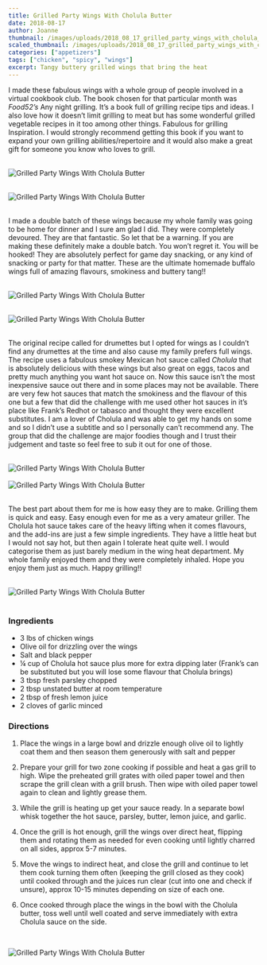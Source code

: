 ```yaml
---
title: Grilled Party Wings With Cholula Butter
date: 2018-08-17
author: Joanne
thumbnail: /images/uploads/2018_08_17_grilled_party_wings_with_cholula_butter_1.jpg
scaled_thumbnail: /images/uploads/2018_08_17_grilled_party_wings_with_cholula_butter_0.jpg
categories: ["appetizers"]
tags: ["chicken", "spicy", "wings"]
excerpt: Tangy buttery grilled wings that bring the heat
---
```


I made these fabulous wings with a whole group of people involved in a virtual cookbook club. The book chosen for that particular month was _Food52’s_ Any night grilling. It’s a book full of grilling recipe tips and ideas. I also love how it doesn’t limit grilling to meat but has some wonderful grilled vegetable recipes in it too among other things. Fabulous for grilling Inspiration. I would strongly recommend getting this book if you want to expand your own grilling abilities/repertoire and it would also make a great gift for someone you know who loves to grill.
</br>
</br>

![Grilled Party Wings With Cholula Butter](/images/uploads/2018_08_17_grilled_party_wings_with_cholula_butter_2.jpg)
</br>
</br>

![Grilled Party Wings With Cholula Butter](/images/uploads/2018_08_17_grilled_party_wings_with_cholula_butter_3.jpg)
</br>
</br>

I made a double batch of these wings because my whole family was going to be home for dinner and I sure am glad I did. They were completely devoured. They are that fantastic. So let that be a warning. If you are making these definitely make a double batch. You won’t regret it. You will be hooked! They are absolutely perfect for game day snacking, or any kind of snacking or party for that matter. These are the ultimate homemade buffalo wings full of amazing flavours, smokiness and buttery tang!!
</br>
</br>

![Grilled Party Wings With Cholula Butter](/images/uploads/2018_08_17_grilled_party_wings_with_cholula_butter_4.jpg)
</br>
</br>

![Grilled Party Wings With Cholula Butter](/images/uploads/2018_08_17_grilled_party_wings_with_cholula_butter_5.jpg)
</br>
</br>

The original recipe called for drumettes but I opted for wings as I couldn’t find any drumettes at the time and also cause my family prefers full wings.  The recipe uses a fabulous smokey Mexican hot sauce called _Cholula_ that is absolutely delicious with these wings but also great on eggs, tacos and pretty much anything you want hot sauce on. Now this sauce isn’t the most inexpensive sauce out there and in some places may not be available. There are very few hot sauces that match the smokiness and the flavour of this one but a few that did the challenge with me used other hot sauces in it’s place like Frank’s Redhot or tabasco and thought they were excellent substitutes. I am a lover of Cholula and was able to get my hands on some and so I didn’t use a subtitle and so I personally can’t recommend any. The group that did the challenge are major foodies though and I trust their judgement and taste so feel free to sub it out for one of those.
</br>
</br>

![Grilled Party Wings With Cholula Butter](/images/uploads/2018_08_17_grilled_party_wings_with_cholula_butter_6.jpg)
</br>
</br> 
![Grilled Party Wings With Cholula Butter](/images/uploads/2018_08_17_grilled_party_wings_with_cholula_butter_7.jpg)
</br>
</br> 

The best part about them for me is how easy they are to make. Grilling them is quick and easy. Easy enough even for me as a very amateur griller. The Cholula hot sauce takes care of the heavy lifting when it comes flavours, and the add-ins are just a few simple ingredients. They have a little heat but I would not say hot, but then again I tolerate heat quite well. I would categorise them as just barely medium in the wing heat department. My whole family enjoyed them and they were completely inhaled. Hope you enjoy them just as much. Happy grilling!!
</br>
</br>

![Grilled Party Wings With Cholula Butter](/images/uploads/2018_08_17_grilled_party_wings_with_cholula_butter_8.jpg)
</br>
</br>

### Ingredients

* 3 lbs of chicken wings 
* Olive oil for drizzling over the wings 
* Salt and black pepper 
* &frac14; cup of Cholula hot sauce plus more for extra dipping later (Frank’s can be substituted but you will lose some flavour that Cholula brings) 
* 3 tbsp fresh parsley chopped
* 2 tbsp unstated butter at room temperature 
* 2 tbsp of fresh lemon juice 
* 2 cloves of garlic minced

### Directions

1. Place the wings in a large bowl and drizzle enough olive oil to lightly coat them and then season them generously with salt and pepper

1. Prepare your grill for two zone cooking if possible and heat a gas grill to high. Wipe the preheated grill grates with oiled paper towel  and then scrape the grill clean with a grill brush. Then wipe with oiled paper towel again to clean and lightly grease them. 

1. While the grill is heating up get your sauce ready. In a separate bowl whisk together the hot sauce, parsley, butter, lemon juice, and garlic. 

1. Once the grill is hot enough, grill the wings over direct heat, flipping them and rotating them as needed for even cooking until lightly charred on all sides, approx 5-7 minutes.  

1. Move the wings to indirect heat, and close the grill and continue to let them cook turning them often (keeping the grill closed as they cook) until cooked through and the juices run clear (cut into one and check if unsure), approx 10-15 minutes depending on size of each one. 

1. Once cooked through place the wings in the bowl with the Cholula butter, toss well until well coated and serve immediately with extra Cholula sauce on the side.
</br>

![Grilled Party Wings With Cholula Butter](/images/uploads/2018_08_17_grilled_party_wings_with_cholula_butter_9.jpg)
